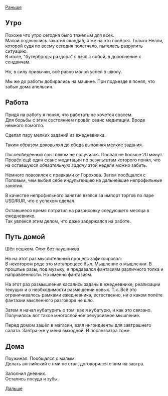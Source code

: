 [Раньше](2020.01.28.md)
## Утро
Похоже что утро сегодня было тяжёлым для всех.  
Малой поднявшись закатил скандал, я же на это повёлся. Только Нелли, которой судя по всему сегодня полегчало, пыталась разрулить ситуацию.  
В итоге, "бутерброды раздора" я взял с собой, в дополнение к сендвичам.

Но, в силу привычки, всё равно малой успел в школу.

Мы же до работы добирались на машине. При подъезде я понял, что забыл дома апельсин.
## Работа
Придя на работу я понял, что работать не хочется совсем.  
Для борьбы с этим состоянием провёл сеанс медитации. Вроде немного помогло.

Сделал пару мелких заданий из ежедневника.

Таким образом доковылял до обеда выполняя мелкие задания.

Послеобеденный сон толком не получился. Поспал не больше 20 минут.  
Провёл ещё один сеанс медитации по результатам которого понял, что на оставшуюся *обязательную задачу* этой недели можно забить.

Немного повозился с правками от Горохова. Затем пообщался с Поповым, чем выбил себе индульгенцию на дальнейшие непрофильные занятия.

В качестве непрофильного занятия взялся за импорт торгов по паре USD/RUR, что с успехом сделал.

Оставшееся время потратил на разрисовку следующего месяца в ежедневнике.  
Так увлёкся этим делом, что даже задержался на работе.
## Путь домой
Шёл пешком. Опят без наушников.

Но на этот раз мыслительный процесс зафиксировал:  
В некотором роде это метапроцесс был. Мышление о мышлении. В прошлые разы, под музыку, я предавался фантазиям различного толка и направленности. Но именно фантазиям.

На этот раз размышления касались задачь в ежедневнике; реализации текущих и о необходимости размещении новых. Т.к. Всё это ограничивалось рамками ежедневника, естественно, ни о каком полёте фантазии мысленного разговора не шло.

Затем я начал кубатурить о том, как я кубатурю, и как это связано.  
Получилось вот такое многослойное рекурсивное мышление.

Перед домом зашёл в магазин, взял ингридиенты для завтрашнего салата. Завтра-же у меня выходной. И послезватра тоже.
## Дома
Поужинал. Пообщался с малым.  
Делать английский с нми не стал, договорился с ним на завтра.

Заполнил дневник.  
Остались посуда и зубы.

[Дальше](2020.01.30.md)